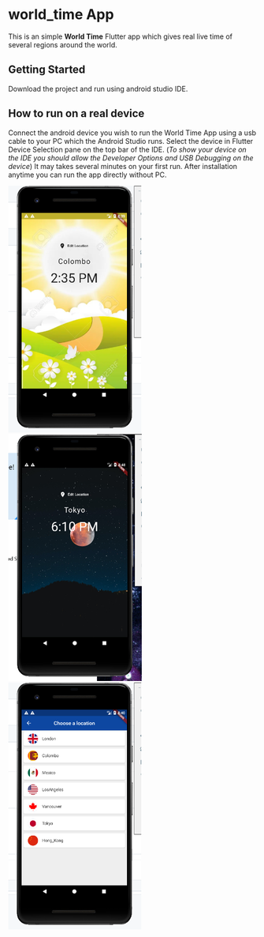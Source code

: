 # world_time App

This is an simple **World Time** Flutter app which gives real live time of several regions around the world.

## Getting Started

Download the project and run using android studio IDE.

## How to run on a real device
Connect the android device you wish to run the World Time App using a usb cable to your PC which the Android Studio runs. Select the device in Flutter Device Selection pane on the top bar of the IDE. (*To show your device on the IDE you should allow the Developer Options and USB Debugging on the device*) 
It may takes several minutes on your first run.
After installation anytime you can run the app directly without PC.

<img src="ss/image1.png" alt="Image1" height="500">
<img src="ss/image3.png" alt="Image2" height="500" float="right">
<img src="ss/image2.png" alt="Image3" height="500">


